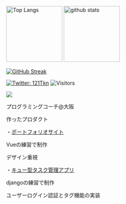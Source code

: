 <p align="left"> 
  <img alt="Top Langs" height="150px" src="https://github-readme-stats.vercel.app/api/top-langs/?username=iorn121&layout=compact&show_icons=true&theme=onedark" />
  <img alt="github stats" height="150px" src="https://github-readme-stats.vercel.app/api?username=iorn121&theme=onedark&show_icons=ture" />
</p>

 [![GitHub Streak](http://github-readme-streak-stats.herokuapp.com?user=iorn121&theme=onedark&date_format=%5BY%20%5DM%20j)](https://git.io/streak-stats)

[![Twitter: 121Tkn](https://img.shields.io/twitter/follow/121Tkn?style=social)](https://twitter.com/121Tkn)
![Visitors](https://visitor-badge.glitch.me/badge?page_id=iorn121&left_color=gray&right_color=blue)
 
![](https://github-profile-summary-cards.vercel.app/api/cards/profile-details?username=iorn121&theme=vue)

プログラミングコーチ@大阪

作ったプロダクト

・[ポートフォリオサイト](https://iorn121.github.io/)

Vueの練習で制作

デザイン重視

・[キュー型タスク管理アプリ](https://tasque.herokuapp.com/)

djangoの練習で制作

ユーザーログイン認証とタグ機能の実装
